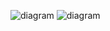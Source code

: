 
![diagram](https://github.com/Nis4k/Otel_Rezervasyon/issues/3)
![diagram](https://github.com/Nis4k/Otel_Rezervasyon/issues/2)
